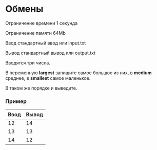 # Обмены

Ограничение времени	1 секунда

Ограничение памяти	64Mb

Ввод	стандартный ввод или input.txt

Вывод	стандартный вывод или output.txt

Вводятся три числа.

В переменную **largest** запишите самое большое из них, в **medium** среднее, в 
**smallest** самое маленькое.

В таком же порядке и выведите.

### Пример 

| Ввод | Вывод |
|------|-------|
| 12   | 14    |
| 13   | 13    |
| 14   | 12    |